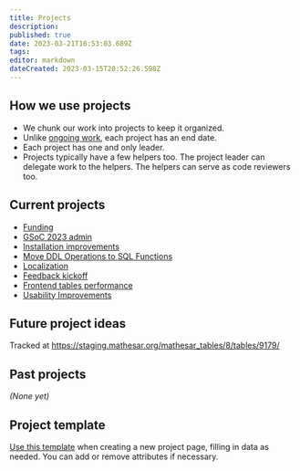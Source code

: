 ```yaml
---
title: Projects
description: 
published: true
date: 2023-03-21T16:53:03.689Z
tags: 
editor: markdown
dateCreated: 2023-03-15T20:52:26.598Z
---
```


## How we use projects

- We chunk our work into projects to keep it organized.
- Unlike [ongoing work](/team/responsibilities.md), each project has an end date.
- Each project has one and only leader.
- Projects typically have a few helpers too. The project leader can delegate work to the helpers. The helpers can serve as code reviewers too.

## Current projects

- [Funding](./projects/funding.md)
- [GSoC 2023 admin](./projects/gsoc-2023-admin.md)
- [Installation improvements](./projects/installation-improvements.md)
- [Move DDL Operations to SQL Functions](./projects/sql-ddl-operations.md)
- [Localization](./projects/localization.md)
- [Feedback kickoff](./projects/user-feedback-kickoff.md)
- [Frontend tables performance](./projects/frontend-tables-performance.md)
- [Usability Improvements](./projects/usability-improvements.md)

## Future project ideas

Tracked at https://staging.mathesar.org/mathesar_tables/8/tables/9179/

## Past projects

*(None yet)*

## Project template

[Use this template](/projects/template) when creating a new project page, filling in data as needed. You can add or remove attributes if necessary.

